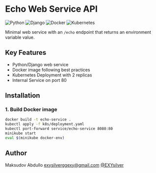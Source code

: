# Echo Web Service API

![Python](https://img.shields.io/badge/python-3.10-blue)
![Django](https://img.shields.io/badge/django-5.2-brightgreen)
![Docker](https://img.shields.io/badge/docker-%3E=20.10-blue)
![Kubernetes](https://img.shields.io/badge/kubernetes-%3E=1.23-326ce5)

Minimal web service with an `/echo` endpoint that returns an environment variable value.

## Key Features
- Python/Django web service
- Docker image following best practices
- Kubernetes Deployment with 2 replicas
- Internal Service on port 80

## Installation

### 1. Build Docker image
```bash
docker build -t echo-service .
kubectl apply -f k8s/deployment.yaml
kubectl port-forward service/echo-service 8080:80
minikube start
eval $(minikube docker-env)
```

## Author
Maksudov Abdullo
exysilverggexy@gmail.com 
[@EXYsilver](https://github.com/EXYsilver)
